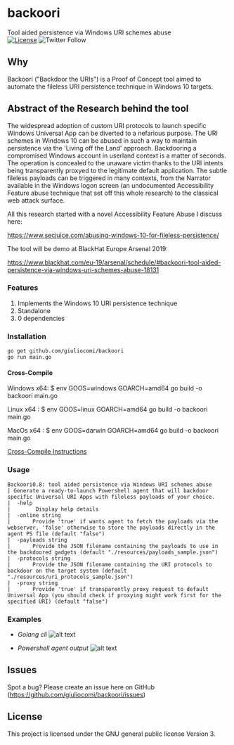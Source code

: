 # backoori
Tool aided persistence via Windows URI schemes abuse
<br/>
<a href="https://raw.githubusercontent.com/empijei/wapty/master/LICENSE" rel="nofollow"><img src="https://camo.githubusercontent.com/dcb3a3de32cb31ae6a7edf80d88747f989878809/68747470733a2f2f696d672e736869656c64732e696f2f62616467652f6c6963656e73652d47504c76332d626c75652e737667" alt="License" data-canonical-src="https://img.shields.io/badge/license-GPLv3-blue.svg" style="max-width:100%;"></a>
<img alt="Twitter Follow" src="https://img.shields.io/twitter/follow/giulio_comi?label=Follow&style=social">

## Why
Backoori ("Backdoor the URIs") is a Proof of Concept tool aimed to automate the fileless URI persistence technique in Windows 10 targets.

## Abstract of the Research behind the tool
The widespread adoption of custom URI protocols to launch specific Windows Universal App can be diverted to a nefarious purpose. The URI schemes in Windows 10 can be abused in such a way to maintain persistence via the 'Living off the Land' approach. Backdooring a compromised Windows account in userland context is a matter of seconds. The operation is concealed to the unaware victim thanks to the URI intents being transparently proxyed to the legitimate default application.
The subtle fileless payloads can be triggered in many contexts, from the Narrator available in the Windows logon screen (an undocumented Accessibility Feature abuse technique that set off this whole research) to the classical web attack surface.

All this research started with a novel Accessibility Feature Abuse I discuss here: 

https://www.secjuice.com/abusing-windows-10-for-fileless-persistence/

The tool will be demo at BlackHat Europe Arsenal 2019:

https://www.blackhat.com/eu-19/arsenal/schedule/#backoori-tool-aided-persistence-via-windows-uri-schemes-abuse-18131


### Features
1) Implements the Windows 10 URI persistence technique
2) Standalone
3) 0 dependencies

### Installation
```
go get github.com/giuliocomi/backoori
go run main.go
```
#### Cross-Compile
Windows x64: $ env GOOS=windows GOARCH=amd64 go build -o backoori main.go

Linux x64  : $ env GOOS=linux GOARCH=amd64  go build -o backoori main.go

MacOs x64  : $ env GOOS=darwin GOARCH=amd64  go build -o backoori main.go

[Cross-Compile Instructions](https://www.digitalocean.com/community/tutorials/how-to-build-go-executables-for-multiple-platforms-on-ubuntu-16-04#step-4-%E2%80%94-building-executables-for-different-architectures)

### Usage

```
Backoori0.8: tool aided persistence via Windows URI schemes abuse
| Generate a ready-to-launch Powershell agent that will backdoor specific Universal URI Apps with fileless payloads of your choice.
|  -help
|        Display help details
|  -online string
|       Provide 'true' if wants agent to fetch the payloads via the webserver, 'false' otherwise to store the payloads directly in the agent PS file (default "false")
|  -payloads string
|       Provide the JSON filename containing the payloads to use in the backdoored gadgets (default "./resources/payloads_sample.json")
|  -protocols string
|       Provide the JSON filename containing the URI protocols to backdoor on the target system (default "./resources/uri_protocols_sample.json")
|  -proxy string
|       Provide 'true' if transparently proxy request to default Universal App (you should check if proxying might work first for the specified URI) (default "false")
```

### Examples

* *Golang cli*
![alt text](https://github.com/giuliocomi/backoori/blob/master/documentation/example_cli_output.PNG)

* *Powershell agent output*
![alt text](https://github.com/giuliocomi/backoori/blob/master/documentation/example_agent_output.PNG)


## Issues
Spot a bug? Please create an issue here on GitHub (https://github.com/giuliocomi/backoori/issues)

## License
This project is licensed under the  GNU general public license Version 3.
